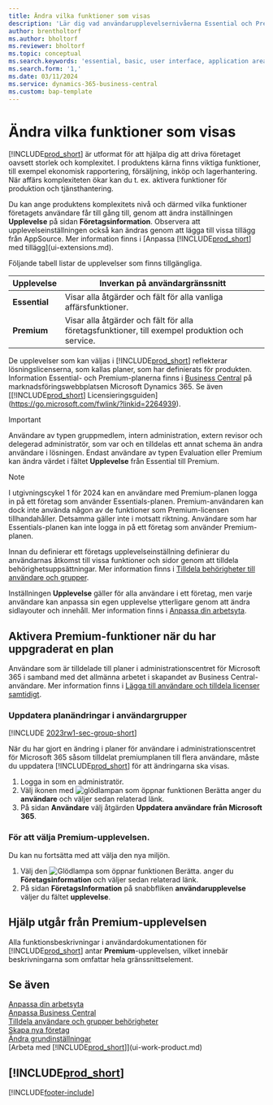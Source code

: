 ```yaml
---
title: Ändra vilka funktioner som visas
description: 'Lär dig vad användarupplevelsernivåerna Essential och Premium betyder för användargränssnitt, moduler och ditt företag.'
author: brentholtorf
ms.author: bholtorf
ms.reviewer: bholtorf
ms.topic: conceptual
ms.search.keywords: 'essential, basic, user interface, application area, experience'
ms.search.form: '1,'
ms.date: 03/11/2024
ms.service: dynamics-365-business-central
ms.custom: bap-template
---
```

# <a name="change-which-features-are-displayed"></a>Ändra vilka funktioner som visas

[!INCLUDE[prod_short](includes/prod_short.md)] är utformat för att hjälpa dig att driva företaget oavsett storlek och komplexitet. I produktens kärna finns viktiga funktioner, till exempel ekonomisk rapportering, försäljning, inköp och lagerhantering. När affärs komplexiteten ökar kan du t. ex. aktivera funktioner för produktion och tjänsthantering.

Du kan ange produktens komplexitets nivå och därmed vilka funktioner företagets användare får till gång till, genom att ändra inställningen **Upplevelse** på sidan **Företagsinformation**. Observera att upplevelseinställningen också kan ändras genom att lägga till vissa tillägg från AppSource. Mer information finns i [Anpassa [!INCLUDE[prod_short](includes/prod_short.md)] med tillägg](ui-extensions.md).

Följande tabell listar de upplevelser som finns tillgängliga.

| Upplevelse | Inverkan på användargränssnitt |
| --- | --- |
| **Essential** |Visar alla åtgärder och fält för alla vanliga affärsfunktioner.|
| **Premium** |Visar alla åtgärder och fält för alla företagsfunktioner, till exempel produktion och service.|

De upplevelser som kan väljas i [!INCLUDE[prod_short](includes/prod_short.md)] reflekterar lösningslicenserna, som kallas planer, som har definierats för produkten. Information Essential- och Premium-planerna finns i [Business Central](https://go.microsoft.com/fwlink/?linkid=2264940) på marknadsföringswebbplatsen Microsoft Dynamics 365. Se även [[!INCLUDE[prod_short](includes/prod_short.md)] Licensieringsguiden](https://go.microsoft.com/fwlink/?linkid=2264939).

> [!IMPORTANT]  
> Användare av typen gruppmedlem, intern administration, extern revisor och delegerad administratör, som var och en tilldelas ett annat schema än andra användare i lösningen. Endast användare av typen Evaluation eller Premium kan ändra värdet i fältet **Upplevelse** från Essential till Premium.

> [!NOTE]
> I utgivningscykel 1 för 2024 kan en användare med Premium-planen logga in på ett företag som använder Essentials-planen. Premium-användaren kan dock inte använda någon av de funktioner som Premium-licensen tillhandahåller. Detsamma gäller inte i motsatt riktning. Användare som har Essentials-planen kan inte logga in på ett företag som använder Premium-planen.

Innan du definierar ett företags upplevelseinställning definierar du användarnas åtkomst till vissa funktioner och sidor genom att tilldela behörighetsuppsättningar. Mer information finns i [Tilldela behörigheter till användare och grupper](ui-define-granular-permissions.md).

Inställningen **Upplevelse** gäller för alla användare i ett företag, men varje användare kan anpassa sin egen upplevelse ytterligare genom att ändra sidlayouter och innehåll. Mer information finns i [Anpassa din arbetsyta](ui-personalization-user.md).

## <a name="enabling-premium-features-after-upgrading-a-plan"></a>Aktivera Premium-funktioner när du har uppgraderat en plan

Användare som är tilldelade till planer i administrationscentret för Microsoft 365 i samband med det allmänna arbetet i skapandet av Business Central-användare. Mer information finns i [Lägga till användare och tilldela licenser samtidigt](/microsoft-365/admin/add-users/add-users?view=o365-worldwide&preserve-view=true).

### <a name="to-update-plan-changes-in-users-groups"></a>Uppdatera planändringar i användargrupper

[!INCLUDE [2023rw1-sec-group-short](includes/2023rw1-sec-group-short.md)]

När du har gjort en ändring i planer för användare i administrationscentret för Microsoft 365 såsom tilldelat premiumplanen till flera användare, måste du uppdatera [!INCLUDE[prod_short](includes/prod_short.md)] för att ändringarna ska visas.

1. Logga in som en administratör.
2. Välj ikonen med ![glödlampan som öppnar funktionen Berätta](media/ui-search/search_small.png "Berätta för mig vad du vill göra") anger du **användare** och väljer sedan relaterad länk.
3. På sidan **Användare** välj åtgärden **Uppdatera användare från Microsoft 365**.

### <a name="to-select-the-premium-experience"></a>För att välja Premium-upplevelsen.

Du kan nu fortsätta med att välja den nya miljön.

1. Välj den ![Glödlampa som öppnar funktionen Berätta.](media/ui-search/search_small.png "Berätta för mig vad du vill göra") anger du **Företagsinformation** och väljer sedan relaterad länk.
2. På sidan **FöretagsInformation** på snabbfliken **användarupplevelse** väljer du fältet **upplevelse**.

## <a name="help-assumes-the-premium-experience"></a>Hjälp utgår från Premium-upplevelsen

Alla funktionsbeskrivningar i användardokumentationen för [!INCLUDE[prod_short](includes/prod_short.md)] antar **Premium**-upplevelsen, vilket innebär beskrivningarna som omfattar hela gränssnittselement.

## <a name="see-also"></a>Se även

[Anpassa din arbetsyta](ui-personalization-user.md)  
[Anpassa Business Central](ui-customizing-overview.md)  
[Tilldela användare och grupper behörigheter](ui-define-granular-permissions.md)  
[Skapa nya företag](about-new-company.md)  
[Ändra grundinställningar](ui-change-basic-settings.md)  
[Arbeta med [!INCLUDE[prod_short](includes/prod_short.md)]](ui-work-product.md)  

## [!INCLUDE[prod_short](includes/free_trial_md.md)]  


[!INCLUDE[footer-include](includes/footer-banner.md)]
